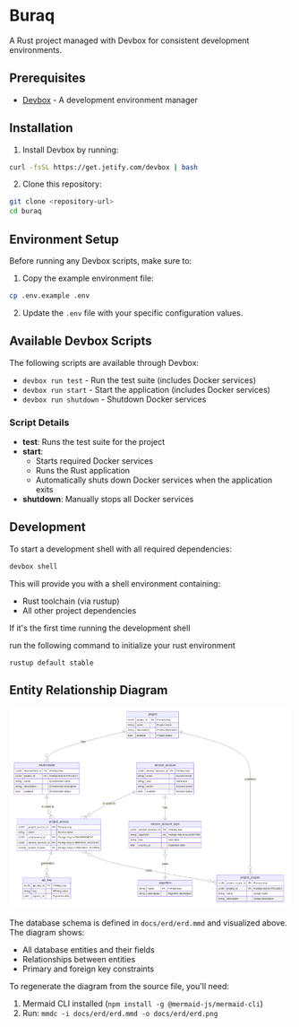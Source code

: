 # Buraq

A Rust project managed with Devbox for consistent development environments.

## Prerequisites

- [Devbox](https://www.jetify.com/docs/devbox/installing_devbox/) - A development environment manager

## Installation

1. Install Devbox by running:
```bash
curl -fsSL https://get.jetify.com/devbox | bash
```

2. Clone this repository:
```bash
git clone <repository-url>
cd buraq
```

## Environment Setup

Before running any Devbox scripts, make sure to:

1. Copy the example environment file:
```bash
cp .env.example .env
```

2. Update the `.env` file with your specific configuration values.

## Available Devbox Scripts

The following scripts are available through Devbox:

- `devbox run test` - Run the test suite (includes Docker services)
- `devbox run start` - Start the application (includes Docker services)
- `devbox run shutdown` - Shutdown Docker services

### Script Details

- **test**: Runs the test suite for the project
- **start**: 
  - Starts required Docker services
  - Runs the Rust application
  - Automatically shuts down Docker services when the application exits
- **shutdown**: Manually stops all Docker services

## Development

To start a development shell with all required dependencies:

```bash
devbox shell
```

This will provide you with a shell environment containing:
- Rust toolchain (via rustup)
- All other project dependencies

If it's the first time running the development shell 

run the following command to initialize your rust environment 

```
rustup default stable 
```

## Entity Relationship Diagram

![Entity Relationship Diagram](docs/erd/erd.png)


The database schema is defined in `docs/erd/erd.mmd` and visualized above. The diagram shows:

- All database entities and their fields
- Relationships between entities
- Primary and foreign key constraints

To regenerate the diagram from the source file, you'll need:
1. Mermaid CLI installed (`npm install -g @mermaid-js/mermaid-cli`)
2. Run: `mmdc -i docs/erd/erd.mmd -o docs/erd/erd.png`

